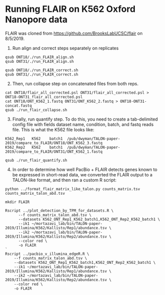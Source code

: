# Running FLAIR on K562 Oxford Nanopore data

FLAIR was cloned from https://github.com/BrooksLabUCSC/flair on 8/5/2019.

1. Run align and correct steps separately on replicates
```
qsub ONT18/./run_FLAIR_align.sh
qsub ONT31/./run_FLAIR_align.sh
```
```
qsub ONT18/./run_FLAIR_correct.sh
qsub ONT31/./run_FLAIR_correct.sh
```
2. Then, run collapse step on concatenated files from both reps.
```
cat ONT18/flair_all_corrected.psl ONT31/flair_all_corrected.psl > ONT18-ONT31_flair_all_corrected.psl
cat ONT18/ONT_K562_1.fastq ONT31/ONT_K562_2.fastq > ONT18-ONT31-concat.fastq
qsub ./run_flair_collapse.sh
```
3. Finally, run quantify step. To do this, you need to create a tab-delimited config file with fields dataset name, condition, batch, and fastq reads file. This is what the K562 file looks like:
```
K562_Rep1	K562	batch1	/pub/dwyman/TALON-paper-2019/compare_to_FLAIR/ONT18/ONT_K562_3.fastq
K562_Rep2	K562	batch1	/pub/dwyman/TALON-paper-2019/compare_to_FLAIR/ONT31/ONT_K562_1.fastq
```
```
qsub ./run_flair_quantify.sh
```

4. In order to determine how well PacBio + FLAIR detects genes known to be expressed in short-read data, we converted the FLAIR output to a TALON-like format, and then ran a custom R script:
```
python ../format_flair_matrix_like_talon.py counts_matrix.tsv counts_matrix_talon_abd.tsv

mkdir FLAIR

Rscript ../plot_detection_by_TPM_for_datasets.R \
      --f counts_matrix_talon_abd.tsv \
      --datasets K562_ONT_Rep1_K562_batch1,K562_ONT_Rep2_K562_batch1 \
      --ik1 ~/mortazavi_lab/bin/TALON-paper-2019/Illumina/K562/Kallisto/Rep1/abundance.tsv \
      --ik2 ~/mortazavi_lab/bin/TALON-paper-2019/Illumina/K562/Kallisto/Rep2/abundance.tsv \
      --color red \
      -o FLAIR
`
Rscript ../pacbio_v_illumina_edgeR.R \
    --f counts_matrix_talon_abd.tsv \
    --datasets K562_ONT_Rep1_K562_batch1,K562_ONT_Rep2_K562_batch1 \
    --ik1 ~/mortazavi_lab/bin/TALON-paper-2019/Illumina/K562/Kallisto/Rep1/abundance.tsv \
    --ik2 ~/mortazavi_lab/bin/TALON-paper-2019/Illumina/K562/Kallisto/Rep2/abundance.tsv \
    --color red \
    -o FLAIR
```
